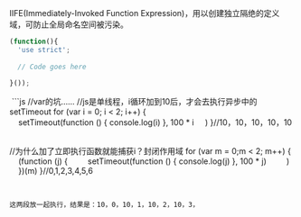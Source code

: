 IIFE(Immediately-Invoked Function Expression)，用以创建独立隔绝的定义域，可防止全局命名空间被污染。

```js
(function(){
  'use strict';
 
  // Code goes here
 
}());
```


 ```js
//var的坑……
//js是单线程，i循环加到10后，才会去执行异步中的setTimeout
for (var i = 0; i < 2; i++) {
    setTimeout(function () { console.log(i) }, 100 * i
    )
}//10，10，10，10，10
 

//为什么加了立即执行函数就能捕获i？封闭作用域
for (var m = 0;m < 2; m++) {
    (function (j) {
        setTimeout(function () { console.log(j) }, 100 * j)
        )
    })(m)
}//0,1,2,3,4,5,6
```


这两段放一起执行，结果是：10，0，10，1，10，2，10，3，